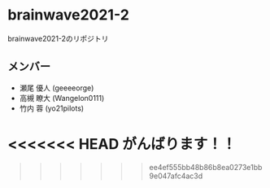 # brainwave2021-2
brainwave2021-2のリポジトリ

## メンバー
- 瀬尾 優人 (geeeeorge)
- 高槻 瞭大 (Wangelon0111)
- 竹内 蓉 (yo21pilots)

<<<<<<< HEAD
がんばります！！
=======
>>>>>>> ee4ef555bb48b86b8ea0273e1bb9e047afc4ac3d
